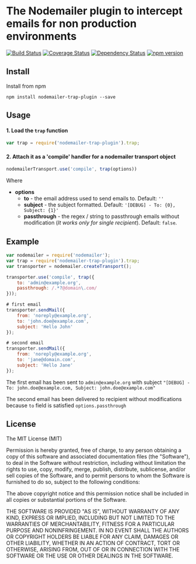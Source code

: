 
# The Nodemailer plugin to intercept emails for non production environments

[![Build Status](https://travis-ci.org/killmenot/nodemailer-trap-plugin.svg?branch=master)](https://travis-ci.org/killmenot/nodemailer-trap-plugin)
[![Coverage Status](https://coveralls.io/repos/github/killmenot/nodemailer-trap-plugin/badge.svg?branch=master)](https://coveralls.io/github/killmenot/nodemailer-trap-plugin?branch=master)
[![Dependency Status](https://gemnasium.com/badges/github.com/killmenot/nodemailer-trap-plugin.svg)](https://gemnasium.com/github.com/killmenot/nodemailer-trap-plugin)
[![npm version](https://badge.fury.io/js/nodemailer-trap-plugin.svg)](https://badge.fury.io/js/nodemailer-trap-plugin)


## Install

Install from npm

    npm install nodemailer-trap-plugin --save


## Usage

#### 1. Load the `trap` function

```javascript
var trap = require('nodemailer-trap-plugin').trap;
```

#### 2. Attach it as a 'compile' handler for a nodemailer transport object

```javascript
nodemailerTransport.use('compile', trap(options))
```

Where

  * **options**
      * **to** - the email address used to send emails to. Default: `''`
      * **subject** - the subject formatted. Default: `'[DEBUG] - To: {0}, Subject: {1}'`
      * **passthrough** - the regex / string to passthrough emails without modification (*It works only for single recipient*). Default: `false`.


## Example

```javascript
var nodemailer = require('nodemailer');
var trap = require('nodemailer-trap-plugin').trap;
var transporter = nodemailer.createTransport();

transporter.use('compile', trap({
    to: 'admin@example.org',
    passthrough: /.*?@domain\.com/
}));

# first email
transporter.sendMail({
    from: 'noreply@example.org',
    to: 'john.doe@example.com',
    subject: 'Hello John'
});

# second email
transporter.sendMail({
    from: 'noreply@example.org',
    to: 'jane@domain.com',
    subject: 'Hello Jane'
});

```

The first email has been sent to `admin@example.org` with subject `"[DEBUG] - To: john.doe@example.com, Subject: john.doe@example.com"`

The second email has been delivered to recipient without modifications because `to` field is satisfied `options.passthrough`


## License

The MIT License (MIT)

Permission is hereby granted, free of charge, to any person obtaining a copy
of this software and associated documentation files (the "Software"), to deal
in the Software without restriction, including without limitation the rights
to use, copy, modify, merge, publish, distribute, sublicense, and/or sell
copies of the Software, and to permit persons to whom the Software is
furnished to do so, subject to the following conditions:

The above copyright notice and this permission notice shall be included in all
copies or substantial portions of the Software.

THE SOFTWARE IS PROVIDED "AS IS", WITHOUT WARRANTY OF ANY KIND, EXPRESS OR
IMPLIED, INCLUDING BUT NOT LIMITED TO THE WARRANTIES OF MERCHANTABILITY,
FITNESS FOR A PARTICULAR PURPOSE AND NONINFRINGEMENT. IN NO EVENT SHALL THE
AUTHORS OR COPYRIGHT HOLDERS BE LIABLE FOR ANY CLAIM, DAMAGES OR OTHER
LIABILITY, WHETHER IN AN ACTION OF CONTRACT, TORT OR OTHERWISE, ARISING FROM,
OUT OF OR IN CONNECTION WITH THE SOFTWARE OR THE USE OR OTHER DEALINGS IN THE
SOFTWARE.

